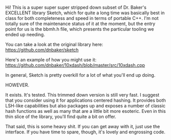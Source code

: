 ﻿Hi! This is a super super super stripped down subset of Dr. Baker's
EXCELLENT library Sketch, which for quite a long time was basically
best in class for both completeness and speed in terms of portable C++.
I'm not totally sure of the maintenance status of it at the moment, but
the entry point for us is the bbmh.h file, which presents the particular
tooling we ended up needing.

You can take a look at the original library here:   
https://github.com/dnbaker/sketch  

Here's an example of how you might use it:  
https://github.com/dnbaker/10xdash/blob/master/src/10xdash.cpp  

In general, Sketch is pretty overkill for a lot of what you'll end up doing.

HOWEVER.

It exists. It's tested. This trimmed down version is still very fast. I suggest
that you consider using it for applications centered hashing. It provides both LSH-like
capabilities but also packages up and exposes a number of classic hash functions as well 
as many that are a little bit more esoteric. Even in this thin slice of the library, you'll
find quite a bit on offer.

That said, this is some heavy shit. If you can get away with it, just use the interface.
If you have time to spare, though, it's lovely and engrossing code.